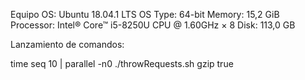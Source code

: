 Equipo
    OS: Ubuntu 18.04.1 LTS
    OS Type: 64-bit
     Memory: 15,2 GiB
    Processor: Intel® Core™ i5-8250U CPU @ 1.60GHz × 8
    Disk: 113,0 GB

Lanzamiento de comandos:

time seq 10 | parallel -n0 ./throwRequests.sh gzip true



